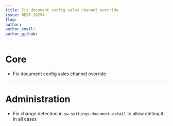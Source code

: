 ```yaml
---
title: Fix document config sales channel override
issue: NEXT-10294
flag:
author:
author_email:
author_github:
---
```

# Core
* Fix document config sales channel override
___
# Administration
* Fix change detection in `sw-settings-document-detail` to allow editing it in all cases
